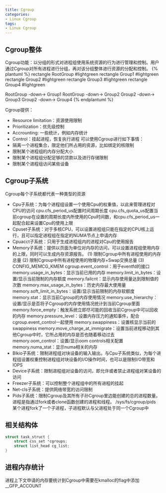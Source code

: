 ```yaml
---
title: Cgroup
categories: 
- Linux Cgroup
tags:
- Linux Cgroup
---
```


## Cgroup整体
Cgroup功能：以分组的形式对进程组使用系统资源的行为进行管理和控制。用户通过Cgroup对所有进程进行分组，再对该分组整体进行资源的分配和控制。
{% plantuml %}
rectangle   RootGroup   #lightgreen
rectangle   Group1      #lightgreen
rectangle   Group2      #lightgreen
rectangle   Group3      #lightgreen
rectangle   Group4      #lightgreen

RootGroup -down-> Group1
RootGroup -down-> Group2
Group2 -down-> Group3
Group2 -down-> Group4
{% endplantuml %}

Cgroup提供：
- Resource limitation：资源使用限制
- Prioritization：优先级控制
- Accrounting: 一些统计，例如内存统计
- Control：挂起进程，恢复执行进程
可以使用Cgroup进行如下事情：
- 隔离一个进程集合，限定他们所占用的资源，比如绑定的核限制
- 限制某个进程组的内存分配大小
- 限制某个进程组分配足够的贷款以及进行存储限制
- 限制某个进程组访问某些设备

## Cgroup子系统 
Cgroup每个子系统都代表一种类型的资源
- Cpu子系统：为每个进程组设置一个使用Cpu的权重值，以此来管理进程对CPU的访问
  cpu.cfs_period_us配置时间周期长度
  cpu.cfs_quota_us配置当前cgroup在设置的周期长度内所使用的Cpu时间数，和cpu.cfs_period_us一起配合起来设置Cpu的使用上限
- Cpuset子系统：对于多核CPU，可以设置进程组只能在指定的CPU核上运行，且可以指定进程组在指定的NUMA节点上申请内存
- Cpuacct子系统：只用于生成进程组内的进程对Cpu的使用报告
- Memory子系统：提供以页面为单位对内存的访问，可以设置进程组使用内存的上限，同时可以生成内存资源报告。
  (1) 限制Cgroup中所有进程使用的内存总量
  (2) 限制Cgroup中所有进程使用的物理内存+Swap交换总量
  (3) CONFIG_MEMCG_KMEM
  cgroup.event_control：用于eventfd的接口
  memory.usage_in_bytes：显示当前已用的内存
  memory.limit_in_bytes：设置/显示当前限制的内存额度
  memory.failcnt：显示内存使用量达到限制值的次数
  memory.max_usage_in_bytes：历史内存最大使用量
  memory.soft_limit_in_bytes：设置/显示当前限制的内存软额度
  memory.stat：显示当前Cgroup的内存使用情况
  memory.use_hierarchy：设置/显示是否将子Cgroup的内存使用情况统计到当前Cgroup里面
  memory.force_empty：触发系统立即尽可能的回收当前Cgroup中可以回收的内存
  memory.pressure_level：设置内存压力的通知事件，配合cgroup.event_control一起使用
  memory.swappiness：设置核显示当前的swappiness
  memory.move_charge_at_immigrate：设置当前进程移动到其他Cgroup中时，它所占用的内存是否也随着移动过去
  memory.oom_control：设置/显示oom controls相关配置
  memory.numa_stat：显示numa相关的内存  
- Blkio子系统：限制进程组对块设备的输入输出。与Cpu子系统类似，为每个进程组设置权重控制进程组对块设备的I/O操作时间，也可以是限制I/O带宽和IOPS
- Device子系统：限制进程组对设备的访问，即允许或者禁止进程组对某设备的访问
- Freezer子系统：可以控制整个进程组中的所有进程的挂起
- Net-cls子系统：提供网络带宽的访问限制
- Pids子系统：限制Cgroup及其所有子孙Cgroup里边能创建的总的进程数量。进程是指通过fork或者clone函数创建的进程和线程。
  /sys/fs/cgroup/pids
  某个进程fork了一个子进程，子进程默认与父进程处于同一个Cgroup中

## 相关结构体
```c
struct task_struct {
    struct css_set *cgroups;
    struct list_head cg_list;
}
```

## 进程内存统计
进程上下文申请的内存要统计到Cgroup中需要在kmalloc的flag中添加__GFP_ACCOUNT

